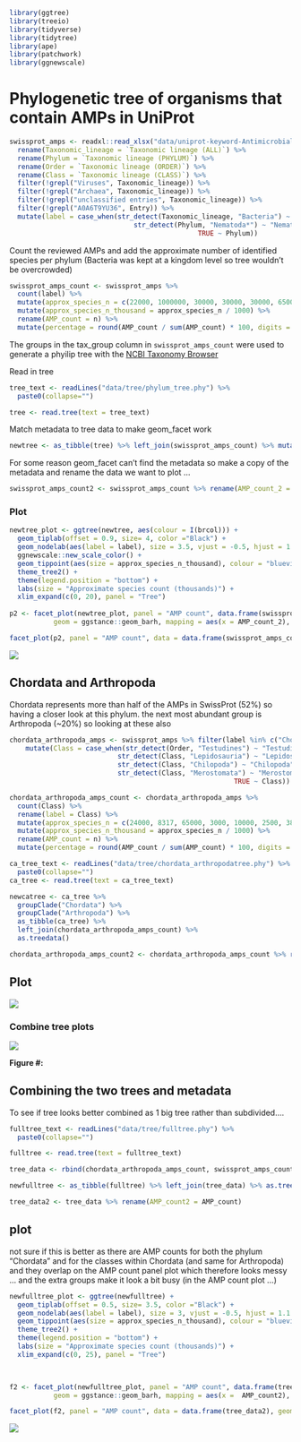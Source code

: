 
``` r
library(ggtree)
library(treeio)
library(tidyverse)
library(tidytree)
library(ape)
library(patchwork)
library(ggnewscale)
```

# Phylogenetic tree of organisms that contain AMPs in UniProt

``` r
swissprot_amps <- readxl::read_xlsx("data/uniprot-keyword-Antimicrobial+[KW-0929]-reviewed-April2021.xlsx") %>%
  rename(Taxonomic_lineage = `Taxonomic lineage (ALL)`) %>%
  rename(Phylum = `Taxonomic lineage (PHYLUM)`) %>%
  rename(Order = `Taxonomic lineage (ORDER)`) %>%
  rename(Class = `Taxonomic lineage (CLASS)`) %>%
  filter(!grepl("Viruses", Taxonomic_lineage)) %>%
  filter(!grepl("Archaea", Taxonomic_lineage)) %>%
  filter(!grepl("unclassified entries", Taxonomic_lineage)) %>%
  filter(!grepl("A0A6T9YU36", Entry)) %>%
  mutate(label = case_when(str_detect(Taxonomic_lineage, "Bacteria") ~ "Bacteria",
                               str_detect(Phylum, "Nematoda*") ~ "Nematoda",
                                               TRUE ~ Phylum))
```

Count the reviewed AMPs and add the approximate number of identified
species per phylum (Bacteria was kept at a kingdom level so tree
wouldn’t be overcrowded)

``` r
swissprot_amps_count <- swissprot_amps %>%
  count(label) %>%
  mutate(approx_species_n = c(22000, 1000000, 30000, 30000, 30000, 65000, 11000, 7000, 2400, 85000, 261, 20000, 20000, 500000)) %>%
  mutate(approx_species_n_thousand = approx_species_n / 1000) %>%
  rename(AMP_count = n) %>%
  mutate(percentage = round(AMP_count / sum(AMP_count) * 100, digits = 2))
```

The groups in the tax\_group column in `swissprot_amps_count` were used
to generate a phyilip tree with the [NCBI Taxonomy
Browser](https://www.ncbi.nlm.nih.gov/Taxonomy/CommonTree/wwwcmt.cgi)

Read in tree

``` r
tree_text <- readLines("data/tree/phylum_tree.phy") %>%
  paste0(collapse="")

tree <- read.tree(text = tree_text)
```

Match metadata to tree data to make geom\_facet work

``` r
newtree <- as_tibble(tree) %>% left_join(swissprot_amps_count) %>% mutate(brcol = case_when(label == "Chordata" ~ "#E7298A", label == "Arthropoda" ~ "#A6761D", TRUE ~ "black")) %>% as.treedata()
```

For some reason geom\_facet can’t find the metadata so make a copy of
the metadata and rename the data we want to plot …

``` r
swissprot_amps_count2 <- swissprot_amps_count %>% rename(AMP_count_2 = AMP_count)
```

### Plot

``` r
newtree_plot <- ggtree(newtree, aes(colour = I(brcol))) +
  geom_tiplab(offset = 0.9, size= 4, color ="Black") +
  geom_nodelab(aes(label = label), size = 3.5, vjust = -0.5, hjust = 1.1 ) +
  ggnewscale::new_scale_color() +
  geom_tippoint(aes(size = approx_species_n_thousand), colour = "blueviolet") +
  theme_tree2() +
  theme(legend.position = "bottom") +
  labs(size = "Approximate species count (thousands)") +
  xlim_expand(c(0, 20), panel = "Tree")
  
p2 <- facet_plot(newtree_plot, panel = "AMP count", data.frame(swissprot_amps_count2),
           geom = ggstance::geom_barh, mapping = aes(x = AMP_count_2), fill = "forestgreen", stat = "identity", width = .3) 

facet_plot(p2, panel = "AMP count", data = data.frame(swissprot_amps_count2), geom = geom_text, mapping = aes(x = AMP_count_2 + 80, label = AMP_count_2), size = 3)
```

![](04.5_tree_files/figure-gfm/unnamed-chunk-7-1.png)<!-- -->

## Chordata and Arthropoda

Chordata represents more than half of the AMPs in SwissProt (52%) so
having a closer look at this phylum. the next most abundant group is
Arthropoda (\~20%) so looking at these also

``` r
chordata_arthropoda_amps <- swissprot_amps %>% filter(label %in% c("Chordata", "Arthropoda")) %>%
    mutate(Class = case_when(str_detect(Order, "Testudines") ~ "Testudines",
                           str_detect(Class, "Lepidosauria") ~ "Lepidosauria",
                           str_detect(Class, "Chilopoda") ~ "Chilopoda",
                           str_detect(Class, "Merostomata") ~ "Merostomata",
                                                        TRUE ~ Class))

chordata_arthropoda_amps_count <- chordata_arthropoda_amps %>%
  count(Class) %>%
  rename(label = Class) %>% 
  mutate(approx_species_n = c(24000, 8317, 65000, 3000, 10000, 2500, 38, 900000, 9000, 30, 25000, 6495, 4, 300 )) %>%
  mutate(approx_species_n_thousand = approx_species_n / 1000) %>%
  rename(AMP_count = n) %>%
  mutate(percentage = round(AMP_count / sum(AMP_count) * 100, digits = 2)) 
```

``` r
ca_tree_text <- readLines("data/tree/chordata_arthropodatree.phy") %>%
  paste0(collapse="")
ca_tree <- read.tree(text = ca_tree_text)

newcatree <- ca_tree %>% 
  groupClade("Chordata") %>% 
  groupClade("Arthropoda") %>%
  as_tibble(ca_tree) %>%
  left_join(chordata_arthropoda_amps_count) %>% 
  as.treedata()

chordata_arthropoda_amps_count2 <- chordata_arthropoda_amps_count %>% rename(AMP_count2 = AMP_count)
```

## Plot

![](04.5_tree_files/figure-gfm/unnamed-chunk-11-1.png)<!-- -->

### Combine tree plots

![](04.5_tree_files/figure-gfm/unnamed-chunk-13-1.png)<!-- -->

**Figure \#:**

## Combining the two trees and metadata

To see if tree looks better combined as 1 big tree rather than
subdivided….

``` r
fulltree_text <- readLines("data/tree/fulltree.phy") %>%
  paste0(collapse="")

fulltree <- read.tree(text = fulltree_text)
```

``` r
tree_data <- rbind(chordata_arthropoda_amps_count, swissprot_amps_count) %>% mutate(approx_species_n_thousand = approx_species_n / 1000)
```

``` r
newfulltree <- as_tibble(fulltree) %>% left_join(tree_data) %>% as.treedata()

tree_data2 <- tree_data %>% rename(AMP_count2 = AMP_count)
```

## plot

not sure if this is better as there are AMP counts for both the phylum
“Chordata” and for the classes within Chordata (and same for Arthropoda)
and they overlap on the AMP count panel plot which therefore looks messy
… and the extra groups make it look a bit busy (in the AMP count plot …)

``` r
newfulltree_plot <- ggtree(newfulltree) +
  geom_tiplab(offset = 0.5, size= 3.5, color ="Black") +
  geom_nodelab(aes(label = label), size = 3, vjust = -0.5, hjust = 1.1 ) +
  geom_tippoint(aes(size = approx_species_n_thousand), colour = "blueviolet") +
  theme_tree2() +
  theme(legend.position = "bottom") +
  labs(size = "Approximate species count (thousands)") +
  xlim_expand(c(0, 25), panel = "Tree")
  


f2 <- facet_plot(newfulltree_plot, panel = "AMP count", data.frame(tree_data2),
           geom = ggstance::geom_barh, mapping = aes(x =  AMP_count2), fill = "forestgreen", stat = "identity", width = .3) 

facet_plot(f2, panel = "AMP count", data = data.frame(tree_data2), geom = geom_text, mapping = aes(x = AMP_count2 + 60, label = AMP_count2), size = 3)
```

![](04.5_tree_files/figure-gfm/unnamed-chunk-18-1.png)<!-- -->
